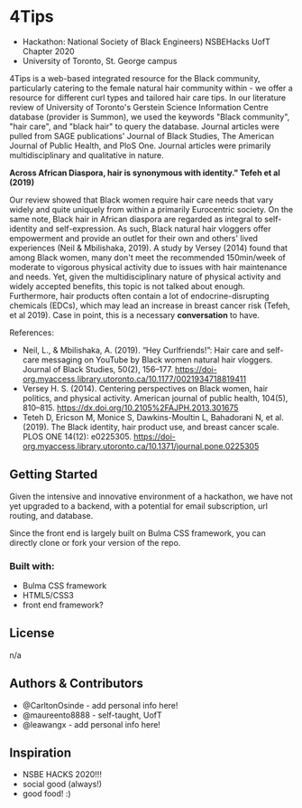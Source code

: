 # 4Tips

- Hackathon: National Society of Black Engineers) NSBEHacks UofT Chapter 2020
- University of Toronto, St. George campus

4Tips is a web-based integrated resource for the Black community, particularly catering to the female natural hair community within - we offer a resource for different curl types and tailored hair care tips. In our literature review of University of Toronto's Gerstein Science Information Centre database (provider is Summon), we used the keywords "Black community", "hair care", and "black hair" to query the database. Journal articles were pulled from SAGE publications' Journal of Black Studies, The American Journal of Public Health, and PloS One. Journal articles were primarily multidisciplinary and qualitative in nature.

**Across African Diaspora, hair is synonymous with identity." Tefeh et al (2019)**

Our review showed that Black women require hair care needs that vary widely and quite uniquely from within a primarily Eurocentric society. On the same note, Black hair in African diaspora are regarded as integral to self-identity and self-expression. As such, Black natural hair vloggers offer empowerment and provide an outlet for their own and others' lived experiences (Neil & Mbilishaka, 2019). A study by Versey (2014) found that among Black women, many don't meet the recommended 150min/week of moderate to vigorous physical activity due to issues with hair maintenance and needs. Yet, given the multidisciplinary nature of physical activity and widely accepted benefits, this topic is not talked about enough. Furthermore, hair products often contain a lot of endocrine-disrupting chemicals (EDCs), which may lead an increase in breast cancer risk (Tefeh, et al 2019). Case in point, this is a necessary **conversation** to have.

References:
- Neil, L., & Mbilishaka, A. (2019). “Hey Curlfriends!”: Hair care and self-care messaging on YouTube by Black women natural hair vloggers. Journal of Black Studies, 50(2), 156–177. https://doi-org.myaccess.library.utoronto.ca/10.1177/0021934718819411
- Versey H. S. (2014). Centering perspectives on Black women, hair politics, and physical activity. American journal of public health, 104(5), 810–815. https://dx.doi.org/10.2105%2FAJPH.2013.301675
- Teteh D, Ericson M, Monice S, Dawkins-Moultin L, Bahadorani N, et al. (2019). The Black identity, hair product use, and breast cancer scale. PLOS ONE 14(12): e0225305. https://doi-org.myaccess.library.utoronto.ca/10.1371/journal.pone.0225305


## Getting Started
Given the intensive and innovative environment of a hackathon, we have not yet upgraded to a backend, with a potential for email subscription, url routing, and database.

Since the front end is largely built on Bulma CSS framework, you can directly clone or fork your version of the repo.

### Built with:
- Bulma CSS framework
- HTML5/CSS3
- front end framework?

## License
n/a

## Authors & Contributors
- @CarltonOsinde - add personal info here!
- @maureento8888 - self-taught, UofT
- @leawangx - add personal info here!

## Inspiration
- NSBE HACKS 2020!!!
- social good (always!)
- good food! :)

